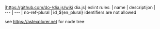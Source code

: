 [https://github.com/do-/dia.js/wiki dia.js] eslint rules:
| name | descriptijon
| --- | ---
| no-ref-plural  | id_${en_plural} identifiers are not allowed

see https://astexplorer.net for node tree